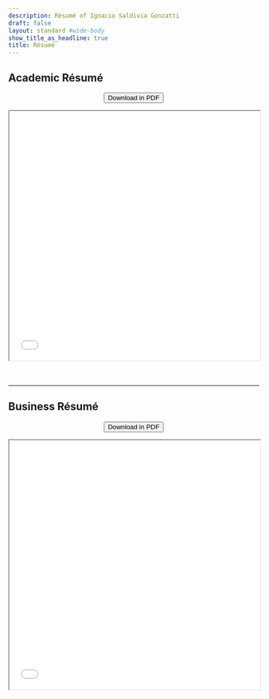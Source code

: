 ```yaml
---
description: Résumé of Ignacio Saldivia Gonzatti
draft: false
layout: standard #wide-body
show_title_as_headline: true
title: Résumé
---
```


## Academic Résumé

<p align="center"><a href="saldiviaGonzatti_cv_academic.pdf" download="saldiviaGonzatti_cv_academic">
<button class="btn"> Download in PDF <i class="fa fa-download"></i></button></a> <p>

<center>
  <body>
    <iframe
    src="saldiviaGonzatti_cv_academic.pdf#toolbar=0" width="100%" height="500px">
    </iframe>
  </body>
</html>
</center>

</br>
</br>

---

## Business Résumé

<p align="center"><a href="saldiviaGonzatti_cv_business.pdf" download="saldiviaGonzatti_cv_business">
<button class="btn"> Download in PDF <i class="fa fa-download"></i></button></a> <p>

<center>
  <body>
    <iframe
    src="saldiviaGonzatti_cv_business.pdf#toolbar=0" width="100%" height="500px">
    </iframe>
  </body>
</html>
</center>
